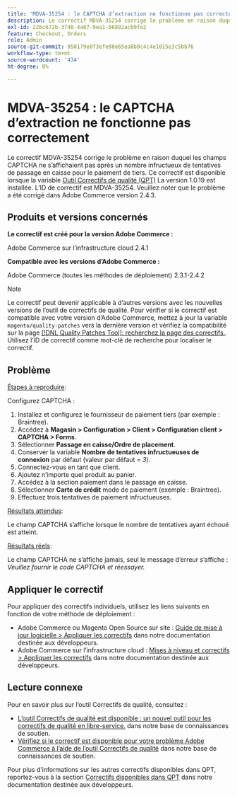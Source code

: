 ```yaml
---
title: 'MDVA-35254 : le CAPTCHA d’extraction ne fonctionne pas correctement'
description: Le correctif MDVA-35254 corrige le problème en raison duquel les champs CAPTCHA ne s’affichaient pas après un nombre infructueux de tentatives de passage en caisse pour le paiement de tiers. Ce correctif est disponible lorsque l’[outil de correctifs de qualité (QPT)](/help/announcements/adobe-commerce-announcements/magento-quality-patches-released-new-tool-to-self-serve-quality-patches.md) 1.0.19 est installé. L’ID de correctif est MDVA-35254. Veuillez noter que le problème a été corrigé dans Adobe Commerce version 2.4.3.
exl-id: 226c672b-3740-4a87-9ea1-66892acb9fe2
feature: Checkout, Orders
role: Admin
source-git-commit: 958179e0f3efe08e65ea8b0c4c4e1015e3c5bb76
workflow-type: tm+mt
source-wordcount: '434'
ht-degree: 0%

---
```


# MDVA-35254 : le CAPTCHA d’extraction ne fonctionne pas correctement

Le correctif MDVA-35254 corrige le problème en raison duquel les champs CAPTCHA ne s’affichaient pas après un nombre infructueux de tentatives de passage en caisse pour le paiement de tiers. Ce correctif est disponible lorsque la variable [Outil Correctifs de qualité (QPT)](/help/announcements/adobe-commerce-announcements/magento-quality-patches-released-new-tool-to-self-serve-quality-patches.md) La version 1.0.19 est installée. L’ID de correctif est MDVA-35254. Veuillez noter que le problème a été corrigé dans Adobe Commerce version 2.4.3.

## Produits et versions concernés

**Le correctif est créé pour la version Adobe Commerce :**

Adobe Commerce sur l’infrastructure cloud 2.4.1

**Compatible avec les versions d’Adobe Commerce :**

Adobe Commerce (toutes les méthodes de déploiement) 2.3.1-2.4.2

>[!NOTE]
>
>Le correctif peut devenir applicable à d’autres versions avec les nouvelles versions de l’outil de correctifs de qualité. Pour vérifier si le correctif est compatible avec votre version d’Adobe Commerce, mettez à jour la variable `magento/quality-patches` vers la dernière version et vérifiez la compatibilité sur la page [[!DNL Quality Patches Tool]: recherchez la page des correctifs.](https://devdocs.magento.com/quality-patches/tool.html#patch-grid). Utilisez l’ID de correctif comme mot-clé de recherche pour localiser le correctif.

## Problème

<u>Étapes à reproduire</u>:

Configurez CAPTCHA :

1. Installez et configurez le fournisseur de paiement tiers (par exemple : Braintree).
1. Accédez à **Magasin > Configuration > Client > Configuration client > CAPTCHA > Forms**.
1. Sélectionner **Passage en caisse/Ordre de placement**.
1. Conserver la variable **Nombre de tentatives infructueuses de connexion** par défaut (valeur par défaut = *3*).
1. Connectez-vous en tant que client.
1. Ajoutez n’importe quel produit au panier.
1. Accédez à la section paiement dans le passage en caisse.
1. Sélectionner **Carte de crédit** mode de paiement (exemple : Braintree).
1. Effectuez trois tentatives de paiement infructueuses.

<u>Résultats attendus</u>:

Le champ CAPTCHA s’affiche lorsque le nombre de tentatives ayant échoué est atteint.

<u>Résultats réels</u>:

Le champ CAPTCHA ne s’affiche jamais, seul le message d’erreur s’affiche : *Veuillez fournir le code CAPTCHA et réessayer.*

## Appliquer le correctif

Pour appliquer des correctifs individuels, utilisez les liens suivants en fonction de votre méthode de déploiement :

* Adobe Commerce ou Magento Open Source sur site : [Guide de mise à jour logicielle > Appliquer les correctifs](https://devdocs.magento.com/guides/v2.4/comp-mgr/patching/mqp.html) dans notre documentation destinée aux développeurs.
* Adobe Commerce sur l’infrastructure cloud : [Mises à niveau et correctifs > Appliquer les correctifs](https://devdocs.magento.com/cloud/project/project-patch.html) dans notre documentation destinée aux développeurs.

## Lecture connexe

Pour en savoir plus sur l’outil Correctifs de qualité, consultez :

* [L’outil Correctifs de qualité est disponible : un nouvel outil pour les correctifs de qualité en libre-service.](/help/announcements/adobe-commerce-announcements/magento-quality-patches-released-new-tool-to-self-serve-quality-patches.md) dans notre base de connaissances de soutien.
* [Vérifiez si le correctif est disponible pour votre problème Adobe Commerce à l’aide de l’outil Correctifs de qualité](/help/support-tools/patches-available-in-qpt-tool/check-patch-for-magento-issue-with-magento-quality-patches.md) dans notre base de connaissances de soutien.

Pour plus d’informations sur les autres correctifs disponibles dans QPT, reportez-vous à la section [Correctifs disponibles dans QPT](https://devdocs.magento.com/quality-patches/tool.html#patch-grid) dans notre documentation destinée aux développeurs.
